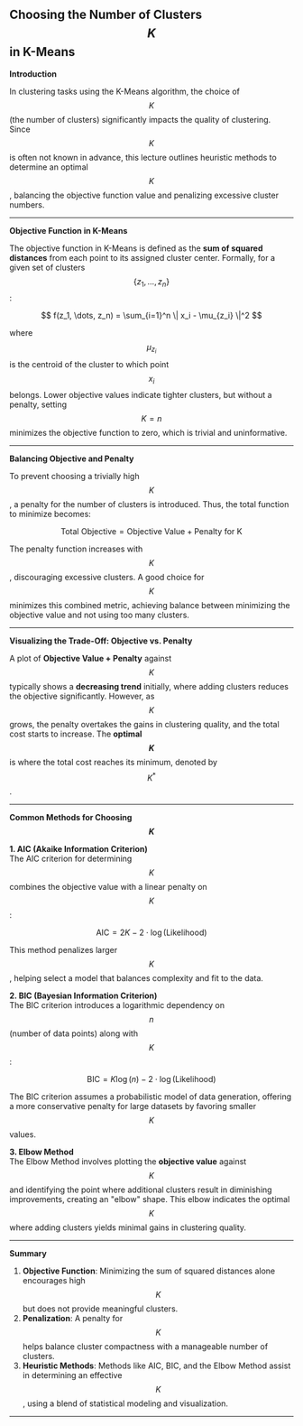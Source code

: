 ## Choosing the Number of Clusters $$ K $$ in K-Means  


 **Introduction**  

In clustering tasks using the K-Means algorithm, the choice of $$ K $$ (the number of clusters) significantly impacts the quality of clustering. Since $$ K $$ is often not known in advance, this lecture outlines heuristic methods to determine an optimal $$ K $$, balancing the objective function value and penalizing excessive cluster numbers.

---

 **Objective Function in K-Means**  

The objective function in K-Means is defined as the **sum of squared distances** from each point to its assigned cluster center. Formally, for a given set of clusters $$ \{z_1, \dots, z_n\} $$:

$$
f(z_1, \dots, z_n) = \sum_{i=1}^n \| x_i - \mu_{z_i} \|^2
$$

where $$ \mu_{z_i} $$ is the centroid of the cluster to which point $$ x_i $$ belongs. Lower objective values indicate tighter clusters, but without a penalty, setting $$ K = n $$ minimizes the objective function to zero, which is trivial and uninformative.

---

 **Balancing Objective and Penalty**  

To prevent choosing a trivially high $$ K $$, a penalty for the number of clusters is introduced. Thus, the total function to minimize becomes:

$$
\text{Total Objective} = \text{Objective Value} + \text{Penalty for K}
$$

The penalty function increases with $$ K $$, discouraging excessive clusters. A good choice for $$ K $$ minimizes this combined metric, achieving balance between minimizing the objective value and not using too many clusters.

---

 **Visualizing the Trade-Off: Objective vs. Penalty**  

A plot of **Objective Value + Penalty** against $$ K $$ typically shows a **decreasing trend** initially, where adding clusters reduces the objective significantly. However, as $$ K $$ grows, the penalty overtakes the gains in clustering quality, and the total cost starts to increase. The **optimal $$ K $$** is where the total cost reaches its minimum, denoted by $$ K^* $$.

---

 **Common Methods for Choosing $$ K $$**  

**1. AIC (Akaike Information Criterion)**  
The AIC criterion for determining $$ K $$ combines the objective value with a linear penalty on $$ K $$:

$$
\text{AIC} = 2K - 2 \cdot \log(\text{Likelihood})
$$

This method penalizes larger $$ K $$, helping select a model that balances complexity and fit to the data.

**2. BIC (Bayesian Information Criterion)**  
The BIC criterion introduces a logarithmic dependency on $$ n $$ (number of data points) along with $$ K $$:

$$
\text{BIC} = K \log(n) - 2 \cdot \log(\text{Likelihood})
$$

The BIC criterion assumes a probabilistic model of data generation, offering a more conservative penalty for large datasets by favoring smaller $$ K $$ values.

**3. Elbow Method**  
The Elbow Method involves plotting the **objective value** against $$ K $$ and identifying the point where additional clusters result in diminishing improvements, creating an "elbow" shape. This elbow indicates the optimal $$ K $$ where adding clusters yields minimal gains in clustering quality.

---

 **Summary**  

1. **Objective Function**: Minimizing the sum of squared distances alone encourages high $$ K $$ but does not provide meaningful clusters.
2. **Penalization**: A penalty for $$ K $$ helps balance cluster compactness with a manageable number of clusters.
3. **Heuristic Methods**: Methods like AIC, BIC, and the Elbow Method assist in determining an effective $$ K $$, using a blend of statistical modeling and visualization.


---


